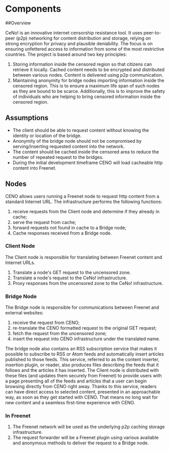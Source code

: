 # Components

##Overview

CeNo! is an innovative internet censorship resistance tool. It uses peer-to-peer (p2p) networking for content distribution and storage, relying on strong encryption for privacy and plausible deniability. The focus is on ensuring unfettered access to information from some of the most restrictive countries. The project is based around two key principles:

1. Storing information inside the censored region so that citizens can retrieve it locally. Cached content needs to be encrypted and distributed between various nodes. Content is delivered using p2p communication.
2. Maintaining anonymity for bridge nodes importing information inside the censored region. This is to ensure a maximum life span of such nodes as they are bound to be scarce. Additionally, this is to improve the safety of individuals who are helping to bring censored information inside the censored region.

## Assumptions

* The client should be able to request content without knowing the identity or location of the bridge.
* Anonymity of the bridge node should not be compromised by serving/inserting requested content into the network.
* The content should be cached inside the censored area to reduce the number of repeated request to the bridges.
* During the initial development timeframe CENO will load cacheable http content into Freenet.

## Nodes

CENO allows users running a Freenet node to request http content from a standard Internet URL. The infrastructure performs the following functions:

1. receive requests from the Client node and determine if they already in cache;
2. serve the request from cache;
3. forward requests not found in cache to a Bridge node;
4. Cache responses received from a Bridge node.

### Client Node

The Client node is responsible for translating between Freenet content and Internet URLs.

1. Translate a node's GET request to the uncensored zone.
2. Translate a node's request to the CeNo! infrastructure. 
3. Proxy responses from the uncensored zone to the CeNo! infrastructure.

### Bridge Node

The Bridge node is responsible for communications between Freenet and external websites:

1. receive the request from CENO;
2. re-translate the CENO formatted request to the original GET request;
3. fetch the request from the uncensored zone;
4. insert the request into CENO infrastructure under the translated name.

The bridge node also contains an RSS subscription service that makes it possible
to subscribe to RSS or Atom feeds and automatically insert articles published to
those feeds. This service, referred to as the content inserter, insertion
plugin, or reader, also produces files describing the feeds that it follows and
the articles it has inserted. The Client node is distributed with these files
(and updates them securely from Freenet) to provide users with a page presenting
all of the feeds and articles that a user can begin browsing directly from CENO
right away. Thanks to this service, readers can have direct access to selected
content, presented in an approachable way, as soon as they get started with
CENO. That means no long wait for new content and a seamless first-time
experience with CENO.

### In Freenet

1. The Freenet network will be used as the underlying p2p caching storage infrastructure.
2. The request forwarder will be a Freenet plugin using various available and anonymous methods to deliver the request to a Bridge node.
